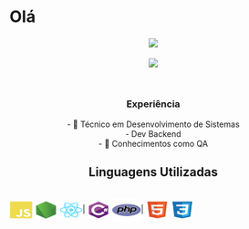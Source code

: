 <!--- 👋 Hi
<!---
DanielaLudwig1/DanielaLudwig1 is a ✨ special ✨ repository because its `README.md` (this file) appears on your GitHub profile.
You can click the Preview link to take a look at your changes.
--->
# Olá
 <div>
  
   <!---![DanielaLudwig1 GitHub stats](https://github-readme-stats.vercel.app/api?username=DanielaLudwig1&count_private=true&show_icons=trueline_height=21&theme=tokyonight)
   --->
   <p align="center">
   <img align="center" src="https://github-readme-stats.vercel.app/api?username=DanielaLudwig1&count_private=true&show_icons=trueline_height=21&theme=tokyonight">
   <br>
   <br>
   <img align="center" src="https://github-readme-stats.vercel.app/api/top-langs/?username=DanielaLudwig1&hide_progress=true&layout=compact&&theme=tokyonight">
   </p>
   <br>

</div>


<h3 align=center>Experiência</h3>
<p align=center> 
 - 🔭 Técnico em Desenvolvimento de Sistemas
<br>
 - Dev Backend
 <br>
 - 🐞 Conhecimentos como QA
</p>
<h2 align=center>Linguagens Utilizadas</h2>
<div style="display: inline_block"><br>
  <img align="center" alt="Dani-Js" height="30" width="40" src="https://raw.githubusercontent.com/devicons/devicon/master/icons/javascript/javascript-plain.svg">
  <img align="center" alt="Dani-NODDE" height="30" width="40" src="https://raw.githubusercontent.com/devicons/devicon/master/icons/nodejs/nodejs-original.svg">
  <img align="center" alt="Dani-REACT" height="30" width="40" src="https://raw.githubusercontent.com/devicons/devicon/master/icons/react/react-original.svg">| 
  <img align="center" alt="Dani-C#" height="30" width="40" src="https://raw.githubusercontent.com/devicons/devicon/master/icons/csharp/csharp-original.svg">
  <img align="center" alt="Dani-PHP" height="40" width="50" src="https://raw.githubusercontent.com/devicons/devicon/master/icons/php/php-original.svg">|
  <img align="center" alt="Dani-HTML" height="30" width="40" src="https://raw.githubusercontent.com/devicons/devicon/master/icons/html5/html5-original.svg">
  <img align="center" alt="Dani-CSS" height="30" width="40" src="https://raw.githubusercontent.com/devicons/devicon/master/icons/css3/css3-original.svg">
 
   <!--<img align="right" alt="Dani-pic" height="150" style="border-radius:50px;" src="https://user-images.githubusercontent.com/127230187/227042992-f884aef7-a58a-47f5-9f2e-5c7e43eaa284.png">
   --->
</div>
  
  ##
  
  <div>
    
 </div>
